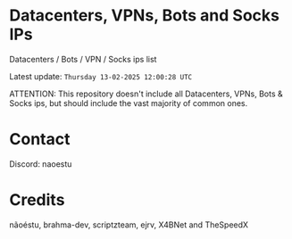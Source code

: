 # Datacenters, VPNs, Bots and Socks IPs
 
Datacenters / Bots / VPN / Socks ips list

Latest update: `Thursday 13-02-2025 12:00:28 UTC` 

ATTENTION: This repository doesn't include all Datacenters, VPNs, Bots & Socks ips, 
but should include the vast majority of common ones.

# Contact
Discord: naoestu

# Credits
nãoéstu, brahma-dev, scriptzteam, ejrv, X4BNet and TheSpeedX
